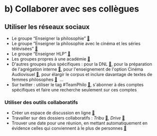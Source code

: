 # b) Collaborer avec ses collègues


## Utiliser les réseaux sociaux
* Le groupe “Enseigner la philosophie” [🔗](https://www.facebook.com/groups/197192470301462/)
* Le groupe “Enseigner la philosophie avec le cinéma et les séries télévisées” [🔗](https://www.facebook.com/groups/enseignercinephilosophie/)
* Le groupe “Enseigner HLP” [🔗](https://www.facebook.com/groups/2364164770521489)
* Les groupes propres à une académie [🔗](https://www.facebook.com/groups/197192470301462/permalink/1319948451359186/)
* D'autres groupes plus spécifiques : pour la DNL [🔗](https://www.facebook.com/groups/enseigner.philosophie.DNL), pour la préparation de l'agrégation interne [🔗](https://www.facebook.com/groups/1032833423770790), pour l'enseignement de l'option Cinéma Audiovisuel [🔗](https://www.facebook.com/groups/2721744724714418/), pour élargir le corpus et inclure davantage de textes de femmes philosophes [🔗](https://www.facebook.com/groups/334838114318350)  …
* Sur twitter : utiliser le tag #TeamPhilo [🔗](https://twitter.com/search?q=%23TeamPhilo&src=saved_search_click&f=live), s'abonner à des comptes spécifiques et faire une recherche seulement sur ces comptes

### Utiliser des outils collaboratifs
* Créer un espace de discussion en ligne [🔗](https://framateam.org)
* Travailler sur des dossiers collaboratifs : _Tribu_ [🔗](https://tribu.phm.education.gouv.fr/), _Drive_ [🔗](https://drive.google.com/drive/my-drive)
* Trouver une date pour une réunion, en mettant automatiquement en évidence celles qui conviennent à le plus de personnes [🔗](https://framadate.org/)